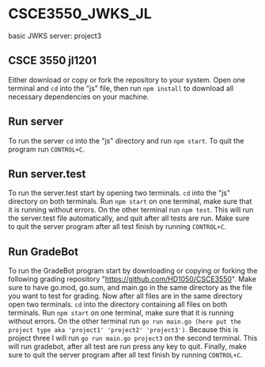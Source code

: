 # CSCE3550_JWKS_JL
basic JWKS server: project3

## CSCE 3550 jl1201

Either download or copy or fork the repository to your system.
Open one terminal and ```cd``` into the "js" file,
then run ```npm install``` to download all necessary 
dependencies on your machine.

## Run server

To run the server ```cd``` into the "js" directory and run ```npm start```.
To quit the program run ```CONTROL+C```.

## Run server.test

To run the server.test start by opening two terminals.
```cd``` into the "js" directory on both terminals.
Run ```npm start``` on one terminal, make sure that it
is running without errors. On the other terminal run ```npm test```.
This will run the server.test file automatically, and 
quit after all tests are run. Make sure to quit the server
program after all test finish by running ```CONTROL+C```.

## Run GradeBot
To run the GradeBot program start by downloading or 
copying or forking the following grading repository
"https://github.com/HD1050/CSCE3550".
Make sure to have go.mod, go.sum, and main.go in the 
same directory as the file you want to test for grading.
Now after all files are in the same directory open two terminals.
```cd``` into the directory containing all files on both terminals.
Run ```npm start``` on one terminal, make sure that it
is running without errors. On the other terminal run
```go run main.go (here put the project type aka 'project1' 'project2' 'project3')```.
Because this is project three I will run
```go run main.go project3``` on the second terminal.
This will run gradebot, after all test are run press any key to quit. 
Finally, make sure to quit the server
program after all test finish by running ```CONTROL+C```.